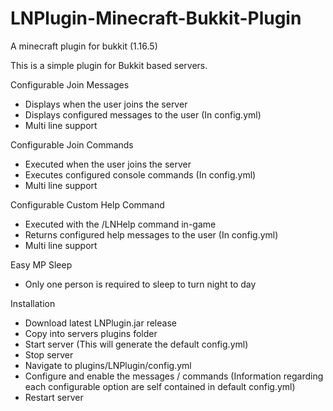 # LNPlugin-Minecraft-Bukkit-Plugin
A minecraft plugin for bukkit (1.16.5)

This is a simple plugin for Bukkit based servers.

Configurable Join Messages
  - Displays when the user joins the server
  - Displays configured messages to the user (In config.yml)
  - Multi line support

Configurable Join Commands
  - Executed when the user joins the server
  - Executes configured console commands (In config.yml)
  - Multi line support

Configurable Custom Help Command
  - Executed with the /LNHelp command in-game
  - Returns configured help messages to the user (In config.yml)
  - Multi line support
  
Easy MP Sleep
  - Only one person is required to sleep to turn night to day

Installation
  - Download latest LNPlugin.jar release
  - Copy into servers plugins folder
  - Start server (This will generate the default config.yml)
  - Stop server
  - Navigate to plugins/LNPlugin/config.yml
  - Configure and enable the messages / commands (Information regarding each configurable option are self contained in default config.yml)
  - Restart server
